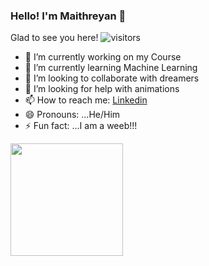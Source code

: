 ### Hello! I'm Maithreyan 🙌

 Glad to see you here!   ![visitors](https://visitor-badge.glitch.me/badge?page_id=page.id)

- 🔭 I’m currently working on my Course
- 🌱 I’m currently learning Machine Learning
- 👯 I’m looking to collaborate with dreamers 
- 🤔 I’m looking for help with animations
- 📫 How to reach me: [Linkedin](https://www.linkedin.com/in/maithreyan-s-478aba165/)
- 😄 Pronouns: ...He/Him
- ⚡ Fun fact: ...I am a weeb!!!

<img height="180em" src="https://github-readme-stats.vercel.app/api?username=Maithreyan11&show_icons=true&hide_border=true&&count_private=true&include_all_commits=true" />
